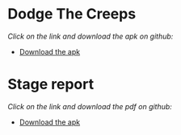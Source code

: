 # Dodge The Creeps
*Click on the link and download the apk on github:*

* [Download the apk](https://github.com/faucheresse/faucheresse.github.io/tags/Dodge)

# Stage report
*Click on the link and download the pdf on github:*

* [Download the apk](https://github.com/faucheresse/faucheresse.github.io/releases/tag/Rapport)

